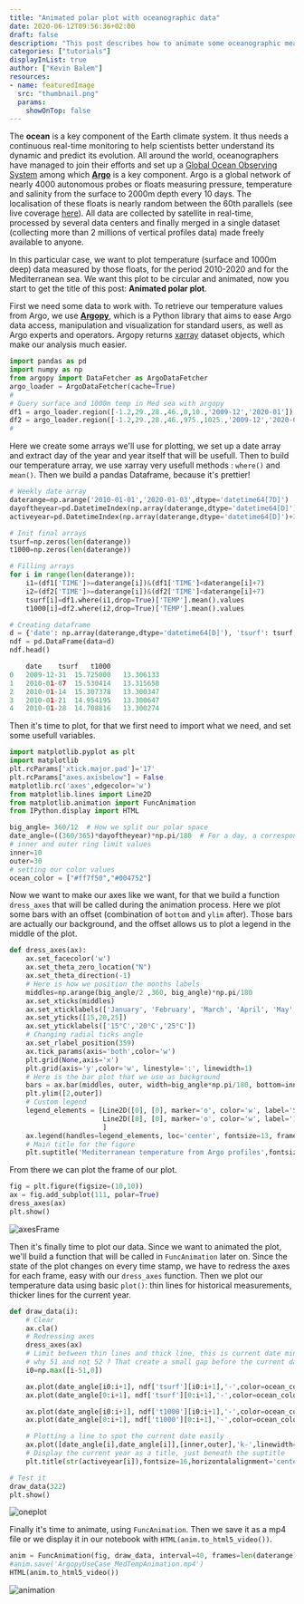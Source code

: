 ```yaml
---
title: "Animated polar plot with oceanographic data"
date: 2020-06-12T09:56:36+02:00
draft: false
description: "This post describes how to animate some oceanographic measurements in a tweaked polar plot"
categories: ["tutorials"]
displayInList: true
author: ["Kevin Balem"]
resources:
- name: featuredImage
  src: "thumbnail.png"
  params:    
    showOnTop: false
---
```

The **ocean** is a key component of the Earth climate system. It thus needs a continuous real-time monitoring to help scientists better understand its dynamic and predict its evolution. All around the world, oceanographers have managed to join their efforts and set up a [Global Ocean Observing System](https://www.goosocean.org) among which [**Argo**](http://www.argo.ucsd.edu/) is a key component. Argo is a global network of nearly 4000 autonomous probes or floats measuring pressure, temperature and salinity from the surface to 2000m depth every 10 days. The localisation of these floats is nearly random between the 60th parallels (see live coverage [here](http://collab.umr-lops.fr/app/divaa/)). All data are collected by satellite in real-time, processed by several data centers and finally merged in a single dataset (collecting more than 2 millions of vertical profiles data) made freely available to anyone.

In this particular case, we want to plot temperature (surface and 1000m deep) data measured by those floats, for the period 2010-2020 and for the Mediterranean sea. We want this plot to be circular and animated, now you start to get the title of this post: **Animated polar plot**.

First we need some data to work with. To retrieve our temperature values from Argo, we use [**Argopy**](https://argopy.readthedocs.io), which is a Python library that aims to ease Argo data access, manipulation and visualization for standard users, as well as Argo experts and operators. Argopy returns [xarray](http://xarray.pydata.org) dataset objects, which make our analysis much easier.
```python
import pandas as pd
import numpy as np
from argopy import DataFetcher as ArgoDataFetcher
argo_loader = ArgoDataFetcher(cache=True)
#
# Query surface and 1000m temp in Med sea with argopy
df1 = argo_loader.region([-1.2,29.,28.,46.,0,10.,'2009-12','2020-01']).to_xarray()
df2 = argo_loader.region([-1.2,29.,28.,46.,975.,1025.,'2009-12','2020-01']).to_xarray()
#
```

Here we create some arrays we'll use for plotting, we set up a date array and extract day of the year and year itself that will be usefull. Then to build our temperature array, we use xarray very usefull methods : `where()` and `mean()`. Then we build a pandas Dataframe, because it's prettier!
```python
# Weekly date array
daterange=np.arange('2010-01-01','2020-01-03',dtype='datetime64[7D]') 
dayoftheyear=pd.DatetimeIndex(np.array(daterange,dtype='datetime64[D]')+3).dayofyear # middle of the week
activeyear=pd.DatetimeIndex(np.array(daterange,dtype='datetime64[D]')+3).year # extract year

# Init final arrays
tsurf=np.zeros(len(daterange))
t1000=np.zeros(len(daterange))

# Filling arrays
for i in range(len(daterange)):
    i1=(df1['TIME']>=daterange[i])&(df1['TIME']<daterange[i]+7)    
    i2=(df2['TIME']>=daterange[i])&(df2['TIME']<daterange[i]+7)    
    tsurf[i]=df1.where(i1,drop=True)['TEMP'].mean().values
    t1000[i]=df2.where(i2,drop=True)['TEMP'].mean().values

# Creating dataframe    
d = {'date': np.array(daterange,dtype='datetime64[D]'), 'tsurf': tsurf, 't1000': t1000}
ndf = pd.DataFrame(data=d)
ndf.head()

	date 	tsurf 	t1000
0 	2009-12-31 	15.725000 	13.306133
1 	2010-01-07 	15.530414 	13.315658
2 	2010-01-14 	15.307378 	13.300347
3 	2010-01-21 	14.954195 	13.300647
4 	2010-01-28 	14.708816 	13.300274
```


Then it's time to plot, for that we first need to import what we need, and set some usefull variables.
```python
import matplotlib.pyplot as plt
import matplotlib
plt.rcParams['xtick.major.pad']='17'
plt.rcParams["axes.axisbelow"] = False
matplotlib.rc('axes',edgecolor='w')
from matplotlib.lines import Line2D
from matplotlib.animation import FuncAnimation
from IPython.display import HTML

big_angle= 360/12  # How we split our polar space
date_angle=((360/365)*dayoftheyear)*np.pi/180  # For a day, a corresponding angle
# inner and outer ring limit values
inner=10
outer=30
# setting our color values
ocean_color = ["#ff7f50","#004752"]
```

Now we want to make our axes like we want, for that we build a function `dress_axes` that will be called during the animation process. Here we plot some bars with an offset (combination of `bottom` and `ylim` after). Those bars are actually our background, and the offset allows us to plot a legend in the middle of the plot.
```python
def dress_axes(ax):
    ax.set_facecolor('w')
    ax.set_theta_zero_location("N")
    ax.set_theta_direction(-1)
    # Here is how we position the months labels
    middles=np.arange(big_angle/2 ,360, big_angle)*np.pi/180
    ax.set_xticks(middles)
    ax.set_xticklabels(['January', 'February', 'March', 'April', 'May', 'June', 'July', 'August','September','October','November','December'])
    ax.set_yticks([15,20,25])
    ax.set_yticklabels(['15°C','20°C','25°C'])
    # Changing radial ticks angle
    ax.set_rlabel_position(359)
    ax.tick_params(axis='both',color='w')
    plt.grid(None,axis='x')
    plt.grid(axis='y',color='w', linestyle=':', linewidth=1)    
    # Here is the bar plot that we use as background
    bars = ax.bar(middles, outer, width=big_angle*np.pi/180, bottom=inner, color='lightgray', edgecolor='w',zorder=0)
    plt.ylim([2,outer])
    # Custom legend
    legend_elements = [Line2D([0], [0], marker='o', color='w', label='Surface', markerfacecolor=ocean_color[0], markersize=15),
                       Line2D([0], [0], marker='o', color='w', label='1000m', markerfacecolor=ocean_color[1], markersize=15),
                       ]
    ax.legend(handles=legend_elements, loc='center', fontsize=13, frameon=False)
    # Main title for the figure
    plt.suptitle('Mediterranean temperature from Argo profiles',fontsize=16,horizontalalignment='center')
```
From there we can plot the frame of our plot.
```python
fig = plt.figure(figsize=(10,10))
ax = fig.add_subplot(111, polar=True)
dress_axes(ax)
plt.show()
```
![axesFrame](axes_empty.png)


Then it's finally time to plot our data. Since we want to animated the plot, we'll build a function that will be called in `FuncAnimation` later on. Since the state of the plot changes on every time stamp, we have to redress the axes for each frame, easy with our `dress_axes` function. Then we plot our temperature data using basic `plot()`: thin lines for historical measurements, thicker lines for the current year.
```python
def draw_data(i):       
    # Clear
    ax.cla()
    # Redressing axes
    dress_axes(ax)
    # Limit between thin lines and thick line, this is current date minus 51 weeks basically.
    # why 51 and not 52 ? That create a small gap before the current date, which is prettier
    i0=np.max([i-51,0])

    ax.plot(date_angle[i0:i+1], ndf['tsurf'][i0:i+1],'-',color=ocean_color[0],alpha=1.0,linewidth=5)     
    ax.plot(date_angle[0:i+1], ndf['tsurf'][0:i+1],'-',color=ocean_color[0],linewidth=0.7)     

    ax.plot(date_angle[i0:i+1], ndf['t1000'][i0:i+1],'-',color=ocean_color[1],alpha=1.0,linewidth=5)     
    ax.plot(date_angle[0:i+1], ndf['t1000'][0:i+1],'-',color=ocean_color[1],linewidth=0.7)     

    # Plotting a line to spot the current date easily
    ax.plot([date_angle[i],date_angle[i]],[inner,outer],'k-',linewidth=0.5)
    # Display the current year as a title, just beneath the suptitle
    plt.title(str(activeyear[i]),fontsize=16,horizontalalignment='center')

# Test it
draw_data(322)
plt.show()
```
![oneplot](thumbnail.png)


Finally it's time to animate, using `FuncAnimation`. Then we save it as a mp4 file or we display it in our notebook with `HTML(anim.to_html5_video())`.
```python
anim = FuncAnimation(fig, draw_data, interval=40, frames=len(daterange)-1, repeat=False)    
#anim.save('ArgopyUseCase_MedTempAnimation.mp4')   
HTML(anim.to_html5_video())
```
![animation](animatedpolar.gif)
